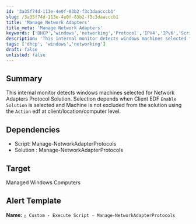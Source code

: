 ```yaml
---
id: '3a35f74d-113e-4e0f-83b2-f3c3daacccb1'
slug: /3a35f74d-113e-4e0f-83b2-f3c3daacccb1
title: 'Manage Network Adapters'
title_meta: 'Manage Network Adapters'
keywords: ['DHCP','windows','networking','Protocol','IPV4','IPv6','Script','Automate']
description: 'This internal monitor detects windows machines selected for Network Adapters Protocol Solution'
tags: ['dhcp', 'windows','networking']
draft: false
unlisted: false
---
```


## Summary
This internal monitor detects windows machines selected for Network Adapters Protocol Solution. Selection depends when Client EDF `Enable Solution` is selected and Machine is not excluded from the solution using the `Action` edf at client/location/computer level.

## Dependencies

- Script: Manage-NetworkAdapterProtocols
- Solution : Manage-NetworkAdapterProtocols


## Target

Managed Windows Computers

## Alert Template

**Name:** `△ Custom - Execute Script - Manage-NetworkAdapterProtocols`